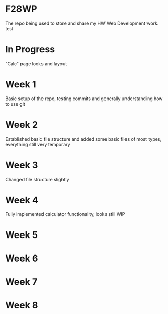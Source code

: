 # F28WP
The repo being used to store and share my HW Web Development work.
test

# In Progress
"Calc" page looks and layout


# Week 1
Basic setup of the repo, testing commits and generally understanding how to use git

# Week 2
Established basic file structure and added some basic files of most types, everything still very temporary

# Week 3
Changed file structure slightly

# Week 4
Fully implemented calculator functionality, looks still WIP

# Week 5

# Week 6

# Week 7

# Week 8

<!-- # Week 9

# Week 10

# Week 11

# Week 12 -->